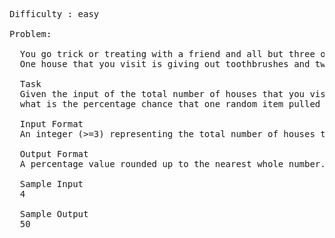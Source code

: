 <pre>
Difficulty : easy

Problem: 

  You go trick or treating with a friend and all but three of the houses that you visit are giving out candy. 
  One house that you visit is giving out toothbrushes and two houses are giving out dollar bills. 

  Task
  Given the input of the total number of houses that you visited, 
  what is the percentage chance that one random item pulled from your bag is a dollar bill? 

  Input Format 
  An integer (>=3) representing the total number of houses that you visited. 

  Output Format
  A percentage value rounded up to the nearest whole number.

  Sample Input
  4

  Sample Output 
  50
  </pre>
